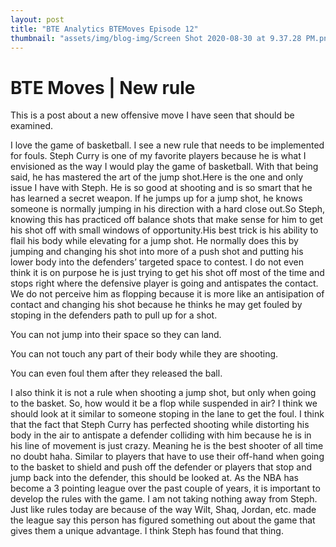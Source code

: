```yaml
---
layout: post
title: "BTE Analytics BTEMoves Episode 12"
thumbnail: "assets/img/blog-img/Screen Shot 2020-08-30 at 9.37.28 PM.png"
---
```


# BTE Moves | New rule

This is a post about a new offensive move I have seen that should be examined. 

I love the game of basketball. I see a new rule that needs to be implemented for fouls. Steph Curry is one of my favorite players because he is what I envisioned as the way I would play the game of basketball. With that being said, he has mastered the art of the jump shot.Here is the one and only issue I have with Steph. He is so good at shooting and is so smart that he has learned a secret weapon. If he jumps up for a jump shot, he knows someone is normally jumping in his direction with a hard close out.So Steph, knowing this has practiced off balance shots that make sense for him to get his shot off with small windows of opportunity.His best trick is his ability to flail his body while elevating for a jump shot. He normally does this by jumping and changing his shot into more of a push shot and putting his lower body into the defenders’ targeted space to contest. I do not even think it is on purpose he is just trying to get his shot off most of the time and stops right where the defensive player is going and antispates the contact. We do not perceive him as flopping because it is more like an antisipation of contact and changing his shot because he thinks he may get fouled by stoping in the defenders path to pull up for a shot.   

You can not jump into their space so they can land. 

You can not touch any part of their body while they are shooting. 

You can even foul them after they released the ball. 

 I also think it is not a rule when shooting a jump shot, but only when going to the basket. So, how would it be a flop while suspended in air? I think we should look at it similar to someone stoping in the lane to get the foul. I think that the fact that Steph Curry has perfected shooting while distorting his body in the air to antispate a defender colliding with him because he is in his line of movement is just crazy. Meaning he is the best shooter of all time no doubt haha. Similar to players that have to use their off-hand when going to the basket to shield and push off the defender or players that stop and jump back into the defender, this should be looked at. As the NBA has become a 3 pointing league over the past couple of years, it is important to develop the rules with the game. I am not taking nothing away from Steph. Just like rules today are because of the way Wilt, Shaq, Jordan, etc. made the league say this person has figured something out about the game that gives them a unique advantage. I think Steph has found that thing.
